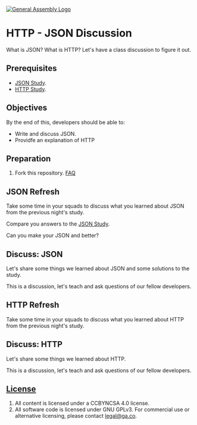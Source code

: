[![General Assembly Logo](https://camo.githubusercontent.com/1a91b05b8f4d44b5bbfb83abac2b0996d8e26c92/687474703a2f2f692e696d6775722e636f6d2f6b6538555354712e706e67)](https://generalassemb.ly/education/web-development-immersive)

# HTTP - JSON Discussion

What is JSON? What is HTTP? Let's have a class discussion to figure it out.

## Prerequisites

-   [JSON Study](https://github.com/ga-wdi-boston/json-study).
-   [HTTP Study](https://github.com/ga-wdi-boston/http-study).

## Objectives

By the end of this, developers should be able to:

-   Write and discuss JSON.
-   Providfe an explanation of HTTP

## Preparation

1.  Fork this repository.
 [FAQ](https://github.com/ga-wdi-boston/meta/wiki/ForkAndClone)

## JSON Refresh

Take some time in your squads to discuss what you learned about JSON from the
previous night's study.

Compare you answers to the [JSON Study](https://github.com/ga-wdi-boston/json-study).

Can you make your JSON and better?

## Discuss: JSON

Let's share some things we learned about JSON and some solutions to the study.

This is a discussion, let's teach and ask questions of our fellow developers.

## HTTP Refresh

Take some time in your squads to discuss what you learned about HTTP from the
previous night's study.

## Discuss: HTTP

Let's share some things we learned about HTTP.

This is a discussion, let's teach and ask questions of our fellow developers.

## [License](LICENSE)

1.  All content is licensed under a CC­BY­NC­SA 4.0 license.
1.  All software code is licensed under GNU GPLv3. For commercial use or
    alternative licensing, please contact legal@ga.co.
